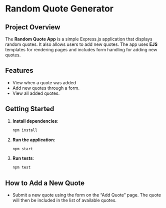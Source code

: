 # Random Quote Generator

## Project Overview
The **Random Quote App** is a simple Express.js application that displays random quotes. It also allows users to add new quotes. The app uses **EJS** templates for rendering pages and includes form handling for adding new quotes.

## Features
- View when a quote was added
- Add new quotes through a form.
- View all added quotes.

## Getting Started
1. **Install dependencies**:
   ```bash
   npm install
   ```
1. **Run the application**:
   ```bash
   npm start
   ```
1. **Run tests**:
   ```bash
   npm test
   ```

## How to Add a New Quote
- Submit a new quote using the form on the “Add Quote” page. The quote will then be included in the list of available quotes.
